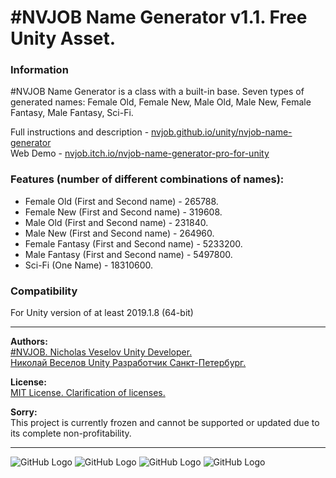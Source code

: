 # #NVJOB Name Generator v1.1. Free Unity Asset.

### Information

#NVJOB Name Generator is a class with a built-in base.
Seven types of generated names: Female Old, Female New, Male Old, Male New, Female Fantasy, Male Fantasy, Sci-Fi.

Full instructions and description - [nvjob.github.io/unity/nvjob-name-generator](https://nvjob.github.io/unity/nvjob-name-generator)<br>
Web Demo - [nvjob.itch.io/nvjob-name-generator-pro-for-unity](https://nvjob.itch.io/nvjob-name-generator-pro-for-unity)

### Features (number of different combinations of names):
- Female Old (First and Second name) - 265788.
- Female New (First and Second name) - 319608.
- Male Old (First and Second name) - 231840.
- Male New (First and Second name) - 264960.
- Female Fantasy (First and Second name) - 5233200.
- Male Fantasy (First and Second name) - 5497800.
- Sci-Fi (One Name) - 18310600.

### Compatibility

For Unity version of at least 2019.1.8 (64-bit)

-------------------------------------------------------------------

**Authors:** <br>
[#NVJOB. Nicholas Veselov Unity Developer.](https://nvjob.github.io)<br>
[Николай Веселов Unity Разработчик Санкт-Петербург.](https://nvjob.github.io)

**License:** <br>
[MIT License. Clarification of licenses.](https://nvjob.github.io/mit-license)

**Sorry:** <br>
This project is currently frozen and cannot be supported or updated due to its complete non-profitability.

-------------------------------------------------------------------

![GitHub Logo](https://raw.githubusercontent.com/nvjob/nvjob.github.io/master/repo/unity%20assets/name-generator-pro/pic/2.jpg)
![GitHub Logo](https://raw.githubusercontent.com/nvjob/nvjob.github.io/master/repo/unity%20assets/name-generator-pro/pic/0.jpg)
![GitHub Logo](https://raw.githubusercontent.com/nvjob/nvjob.github.io/master/repo/unity%20assets/name-generator-pro/pic/1.jpg)
![GitHub Logo](https://raw.githubusercontent.com/nvjob/nvjob.github.io/master/repo/unity%20assets/name-generator-pro/pic/3.jpg)

